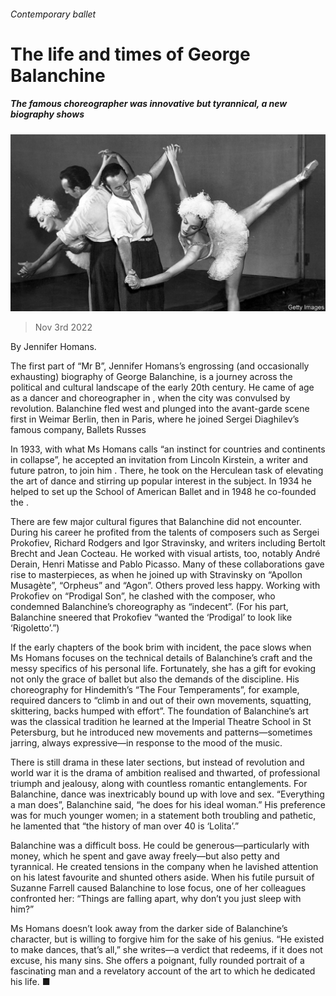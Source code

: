 ###### Contemporary ballet

# The life and times of George Balanchine 

##### The famous choreographer was innovative but tyrannical, a new biography shows 

![image](images/20221105_CUP001.jpg) 

> Nov 3rd 2022 

By Jennifer Homans. 

The first part of “Mr B”, Jennifer Homans’s engrossing (and occasionally exhausting) biography of George Balanchine, is a journey across the political and cultural landscape of the early 20th century. He came of age as a dancer and choreographer in , when the city was convulsed by revolution. Balanchine fled west and plunged into the avant-garde scene first in Weimar Berlin, then in Paris, where he joined Sergei Diaghilev’s famous company, Ballets Russes

In 1933, with what Ms Homans calls “an instinct for countries and continents in collapse”, he accepted an invitation from Lincoln Kirstein, a writer and future patron, to join him . There, he took on the Herculean task of elevating the art of dance and stirring up popular interest in the subject. In 1934 he helped to set up the School of American Ballet and in 1948 he co-founded the .

There are few major cultural figures that Balanchine did not encounter. During his career he profited from the talents of composers such as Sergei Prokofiev, Richard Rodgers and Igor Stravinsky, and writers including Bertolt Brecht and Jean Cocteau. He worked with visual artists, too, notably André Derain, Henri Matisse and Pablo Picasso. Many of these collaborations gave rise to masterpieces, as when he joined up with Stravinsky on “Apollon Musagète”, “Orpheus” and “Agon”. Others proved less happy. Working with Prokofiev on “Prodigal Son”, he clashed with the composer, who condemned Balanchine’s choreography as “indecent”. (For his part, Balanchine sneered that Prokofiev “wanted the ‘Prodigal’ to look like ‘Rigoletto’.”)

If the early chapters of the book brim with incident, the pace slows when Ms Homans focuses on the technical details of Balanchine’s craft and the messy specifics of his personal life. Fortunately, she has a gift for evoking not only the grace of ballet but also the demands of the discipline. His choreography for Hindemith’s “The Four Temperaments”, for example, required dancers to “climb in and out of their own movements, squatting, skittering, backs humped with effort”. The foundation of Balanchine’s art was the classical tradition he learned at the Imperial Theatre School in St Petersburg, but he introduced new movements and patterns—sometimes jarring, always expressive—in response to the mood of the music.

There is still drama in these later sections, but instead of revolution and world war it is the drama of ambition realised and thwarted, of professional triumph and jealousy, along with countless romantic entanglements. For Balanchine, dance was inextricably bound up with love and sex. “Everything a man does”, Balanchine said, “he does for his ideal woman.” His preference was for much younger women; in a statement both troubling and pathetic, he lamented that “the history of man over 40 is ‘Lolita’.”

Balanchine was a difficult boss. He could be generous—particularly with money, which he spent and gave away freely—but also petty and tyrannical. He created tensions in the company when he lavished attention on his latest favourite and shunted others aside. When his futile pursuit of Suzanne Farrell caused Balanchine to lose focus, one of her colleagues confronted her: “Things are falling apart, why don’t you just sleep with him?” 

Ms Homans doesn’t look away from the darker side of Balanchine’s character, but is willing to forgive him for the sake of his genius. “He existed to make dances, that’s all,” she writes—a verdict that redeems, if it does not excuse, his many sins. She offers a poignant, fully rounded portrait of a fascinating man and a revelatory account of the art to which he dedicated his life. ■

